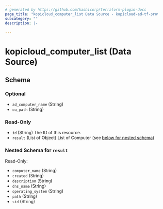 ```yaml
---
# generated by https://github.com/hashicorp/terraform-plugin-docs
page_title: "kopicloud_computer_list Data Source - kopicloud-ad-tf-provider"
subcategory: ""
description: |-
  
---
```


# kopicloud_computer_list (Data Source)





<!-- schema generated by tfplugindocs -->
## Schema

### Optional

- `ad_computer_name` (String)
- `ou_path` (String)

### Read-Only

- `id` (String) The ID of this resource.
- `result` (List of Object) List of Computer (see [below for nested schema](#nestedatt--result))

<a id="nestedatt--result"></a>
### Nested Schema for `result`

Read-Only:

- `computer_name` (String)
- `created` (String)
- `description` (String)
- `dns_name` (String)
- `operating_system` (String)
- `path` (String)
- `sid` (String)


